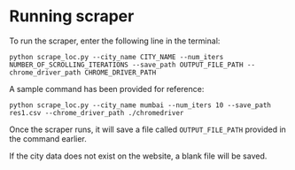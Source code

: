 # Running scraper
To run the scraper, enter the following line in the terminal:

```
python scrape_loc.py --city_name CITY_NAME --num_iters NUMBER_OF_SCROLLING_ITERATIONS --save_path OUTPUT_FILE_PATH --chrome_driver_path CHROME_DRIVER_PATH
```

A sample command has been provided for reference:
```
python scrape_loc.py --city_name mumbai --num_iters 10 --save_path res1.csv --chrome_driver_path ./chromedriver
```

Once the scraper runs, it will save a file called `OUTPUT_FILE_PATH` provided in the command earlier.

If the city data does not exist on the website, a blank file will be saved.